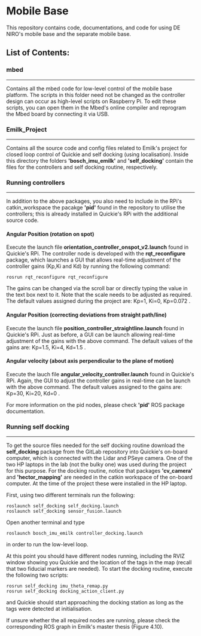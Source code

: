 # Mobile Base
This repository contains code, documentations, and code for using DE NIRO's mobile base and the separate mobile base.

## List of Contents: 
### mbed
---
Contains all the mbed code for low-level control of the mobile base platform. 
The scripts in this folder need not be changed as the controller design can occur as high-level scripts on Raspberry Pi. 
To edit these scripts, you can open them in the Mbed's online compiler and reprogram the Mbed board by connecting it via USB. 

### Emilk_Project
---
Contains all the source code and config files related to Emilk's project for closed loop control of Quickie and self docking (using localisation).
Inside this directory the folders **'bosch_imu_emilk'** and **'self_docking'** contain the files for the controllers and self docking routine, respectively.
### Running controllers
___
In addition to the above packages, you also need to include in the RPi's catkin_workspace the pacakge **'pid'** found in the repository to utilise the controllers; this is already installed in Quickie's RPi with the additional source code.
#### Angular Position (rotation on spot)
Execute the launch file **orientation_controller_onspot_v2.launch** found in Quickie's RPi. The controller node is developed with the **rqt_reconfigure** package, which launches a GUI that allows real-time adjustment of the controller gains (Kp,Ki and Kd) by running the following command:

	rosrun rqt_reconfigure rqt_reconfigure

The gains can be changed via the scroll bar or directly typing the value in the text box next to it. Note that the scale needs to be adjusted as required.
The default values assigned during the project are: Kp=1, Ki=0, Kp=0.072 .

#### Angular Position (correcting deviations from straight path/line)
Execute the launch file **position_controller_straightline.launch** found in Quickie's RPi. Just as before, a GUI can be launch allowing real-time adjustment of the gains with the above command. The default values of the gains are: Kp=1.5, Ki=4, Kd=1.5 .

#### Angular velocity (about axis perpendicular to the plane of motion)
Execute the lauch file **angular_velocity_controller.launch** found in Quickie's RPi. Again, the GUI to adjust the controller gains in real-time can be launch with the above command. The default values assigned to the gains are: Kp=30, Ki=20, Kd=0 .

For more information on the pid nodes, please check **'pid'** ROS package documentation.

### Running self docking
___
To get the source files needed for the self docking routine download the **self_docking** package from the GitLab repository into Quickie's on-board computer, which is connected with the Lidar and PSeye camera. One of the two HP laptops in the lab (not the bulky one) was used during the project for this purpose. For the docking routine, notice that packages **'cv_camera'** and **'hector_mapping'** are needed in the catkin workspace of the on-board computer. At the time of the project these were installed in the HP laptop.

First, using two different terminals run the following:

	roslaunch self_docking self_docking.launch
	roslaunch self_docking sensor_fusion.launch

Open another terminal and type

	roslaunch bosch_imu_emilk controller_docking.launch

in order to run the low-level loop.

At this point you should have different nodes running, including the RVIZ window showing you Quickie and the location of the tags in the map (recall that two fiducial markers are needed). To start the docking routine, execute the following two scripts:

	rosrun self_docking imu_theta_remap.py
	rosrun self_docking docking_action_client.py

and Quickie should start approaching the docking station as long as the tags were detected at initialisation.

If unsure whether the all required nodes are running, please check the corresponding ROS graph in Emilk's master thesis (Figure 4.10).